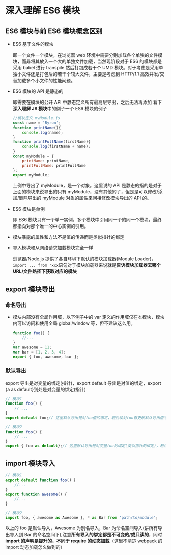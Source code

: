 # 深入理解 ES6 模块

## ES6 模块与前 ES6 模块概念区别

-   ES6 基于文件的模块

    即一个文件一个模块，在浏览器 web 环境中需要分别加载各个单独的文件模块，而非将其放入一个大的单独文件加载，当然现阶段对于 ES6 的模块都是采用 babel 进行 transpile 然后打包成若干个 UMD 模块。对于考虑是采用单独小文件还是打包后的若干个较大文件，主要是考虑到 HTTP/1.1 高效并发/交替加载多个小文件的性能问题。

-   ES6 模块的 API 是静态的

    即需要在模块的公开 API 中静态定义所有最高层导出，之后无法再添加
    看下**深入理解 JS 模块**中的例子一个 ES6 模块的例子

    ```js
    //模块定义 myModule.js
    const name = 'Byron';
    function printName(){
        console.log(name);
    }
    function printFullName(firstName){
        console.log(firstName + name);
    }
    const myModule = {
        printName: printName,
        printFullName: printFullName
    };
    export myModule;
    ```

    上例中导出了 myModule，是一个对象。这里说的 API 是静态的指的是对于上面的模块来说导出的只有 myModule，没有其他的了，但是是可以修改/添加/删除导出的 myModule 对象的属性来间接修改模块导出的 API 的。

-   ES6 模块是单例

    即 ES6 模块只有一个单一实例，多个模块中引用同一个的同一个模块，最终都指向对那个唯一的中心实例的引用。

-   模块暴露的属性和方法不是值的传递而是类似指针的绑定

-   导入模块和从网络请求加载模块完全一样

    浏览器/Node.js 提供了各自环境下默认的模块加载器(Module Loader)，`import ... from 'xxx`语句对于模块加载器来说就是**告诉模块加载器去哪个 URL/文件路径下获取对应的模块**

## export 模块导出

### 命名导出

-   模块内部没有全局作用域，以下例子中的 var 定义的作用域仅在本模块，模块内可以访问和使用全局 global/window 等，但不建议这么用。

    ```js
    function foo() {
        //...
    }
    var awesome = 11;
    var bar = [1, 2, 3, 4];
    export { foo, awesome, bar };
    ```

### 默认导出

export 导出是对变量的绑定(指针)，export default 导出是对值的绑定，export {a as default}到处是对变量的绑定(指针)

```js
// 模块1
function foo() {
    // ...
}
export default foo;// 这里默认导出是对foo值的绑定，若后续对foo有更改默认导出值不会相应更改

// 模块2
function foo() {
    // ...
}
export { foo as default};// 这里默认导出是对变量foo的绑定(类似指针的绑定)，若后续对foo有更改相应的默认导出也会更改
```

## import 模块导入

```js
// 模块1
export default function foo() {
    //...
}
export function awesome() {
    //...
}

// 模块2
import foo, { awesome as Awesome }, * as Bar from 'path/to/module';
```

以上的 foo 是默认导入，Awesome 为别名导入，Bar 为命名空间导入(讲所有导出导入到 Bar 的命名空间下),注意**所有导入的绑定都是不可变的/或只读的**，同时**import 的声明是提升的，不同于 require 的动态加载**（这里不清楚 webpack 的 import 动态加载怎么做到的）
